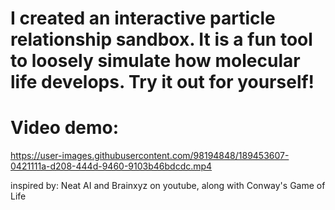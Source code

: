 # I created an interactive particle relationship sandbox. It is a fun tool to loosely simulate how molecular life develops. Try it out for yourself!
# Video demo:
https://user-images.githubusercontent.com/98194848/189453607-0421111a-d208-444d-9460-9103b46bdcdc.mp4

inspired by:
Neat AI and Brainxyz on youtube, along with Conway's Game of Life

